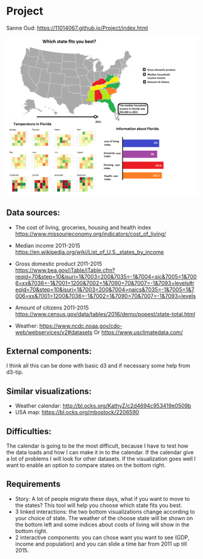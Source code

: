 # Project
Sanne Oud: https://11014067.github.io/Project/index.html

![](doc/image.png)

## Data sources:
* The cost of living, groceries, housing and health index
https://www.missourieconomy.org/indicators/cost_of_living/

* Median income 2011-2015
https://en.wikipedia.org/wiki/List_of_U.S._states_by_income

* Gross domestic product 2011-2015
https://www.bea.gov/iTable/iTable.cfm?reqid=70&step=10&isuri=1&7003=200&7035=-1&7004=sic&7005=1&7006=xx&7036=-1&7001=1200&7002=1&7090=70&7007=-1&7093=levels#reqid=70&step=10&isuri=1&7003=200&7004=naics&7035=-1&7005=1&7006=xx&7001=1200&7036=-1&7002=1&7090=70&7007=-1&7093=levels

* Amount of citizens 2011-2015
https://www.census.gov/data/tables/2016/demo/popest/state-total.html

* Weather: https://www.ncdc.noaa.gov/cdo-web/webservices/v2#datasets
Or https://www.usclimatedata.com/ 

## External components:
I think all this can be done with basic d3 and if necessary some help from d3-tip.

## Similar visualizations:
* Weather calendar: http://bl.ocks.org/KathyZ/c2d4694c953419e0509b
* USA map:  https://bl.ocks.org/mbostock/2206590 

## Difficulties:
The calendar is going to be the most difficult, because I have to test how the data loads and how I can make it in to the calendar. If the calendar give a lot of problems I will look for other datasets. If the visualization goes well I want to enable an option to compare states on the bottom right.

## Requirements
* Story: A lot of people migrate these days, what if you want to move to the states? This tool will help you choose which state fits you best.
* 3 linked interactions: the two bottom visualizations change according to your choice of state. The weather of the choose state will be shown on the bottom left and some indices about costs of living will show in the bottom right. 
* 2 interactive components: you can chose want you want to see (GDP, income and population) and you can slide a time bar from 2011 up till 2015.
